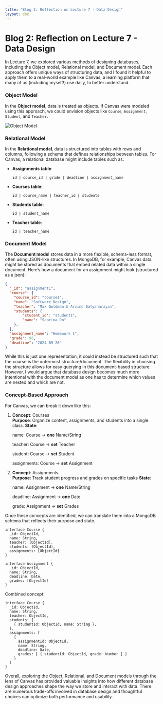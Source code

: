 ```yaml
---
title: "Blog 2: Reflection on Lecture 7 - Data Design"
layout: doc
---
```


# Blog 2: Reflection on Lecture 7 - Data Design

In Lecture 7, we explored various methods of designing databases, including the Object model, Relational model, and Document model. Each approach offers unique ways of structuring data, and I found it helpful to apply them to a real-world example like Canvas, a learning platform that many of us (including myself!) use daily, to better understand.

### Object Model

In the **Object model**, data is treated as objects. If Canvas were modeled using this approach, we could envision objects like `Course`, `Assignment`, `Student`, and `Teacher`.

![Object Model](/assets/images/Blogs/B2/object_model.png)

### Relational Model

In the **Relational model**, data is structured into tables with rows and columns, following a schema that defines relationships between tables. For Canvas, a relational database might include tables such as:

- **Assignments table**:
  ```
  id | course_id | grade | deadline | assignment_name
  ```
- **Courses table**:
  ```
  id | course_name | teacher_id | students
  ```
- **Students table**:
  ```
  id | student_name
  ```
- **Teacher table**:
  ```
  id | teacher_name
  ```


### Document Model

The **Document model** stores data in a more flexible, schema-less format, often using JSON-like structures. In MongoDB, for example, Canvas data might be stored as documents that embed related data within a single document. Here’s how a document for an assignment might look (structured as a json):

```json
{
  "_id": "assignment1",
  "course": {
    "course_id": "course1",
    "name": "Software Design",
    "teacher": "Max Goldman & Arvind Satyanarayan",
    "students": {
        "student_id": "student1",
        "name": "Sabrina Do"
    },
  },
  "assignment_name": "Homework 1",
  "grade": 90,
  "deadline": "2024-09-26"
}
```
While this is just one representation, it could instead be structured such that the course is the outermost structure/document. The flexibility in choosing the structure allows for easy querying in this document-based structure. However, I would argue that database design becomes much more intentional with the document model as one has to determine which values are nested and which are not.

### Concept-Based Approach
For Canvas, we can break it down like this:

1. **Concept**: Courses  
   **Purpose**: 
   Organize content, assignments, and students into a single class. 
   **State**: 

   name: Course -> __one__ Name/String

   teacher: Course -> __set__ Teacher

   student: Course -> __set__ Student

   assignments: Course -> __set__ Assignment

2. **Concept**: Assignments  
   **Purpose**: 
   Track student progress and grades on specific tasks 
   **State**: 

   name: Assignment -> __one__ Name/String

   deadline: Assignment -> __one__ Date

   grade: Assignment -> __set__ Grades

Once these concepts are identified, we can translate them into a MongoDB schema that reflects their purpose and state.

```
interface Course {
  _id: ObjectId,
  name: String,
  teacher: [ObjectId], 
  students: [ObjectId], 
  assignments: [ObjectId] 
}

interface Assignment {
  _id: ObjectId,
  name: String,
  deadline: Date,
  grades: [ObjectId] 
}
```

Combined concept:
```
interface Course {
  _id: ObjectId,
  name: String,
  teacher: ObjectId,
  students: [
    { studentId: ObjectId, name: String }, 
  ],
  assignments: [
    { 
      assignmentId: ObjectId, 
      name: String, 
      deadline: Date, 
      grades: [ { studentId: ObjectId, grade: Number } ] 
    }
  ]
}
```

Overall, exploring the Object, Relational, and Document models through the lens of Canvas has provided valuable insights into how different database design approaches shape the way we store and interact with data. There are numerous trade-offs involved in database design and thoughtful choices can optimize both performance and usability.